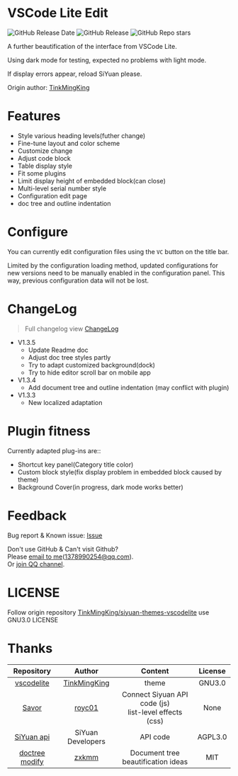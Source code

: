 # VSCode Lite Edit

![GitHub Release Date](https://img.shields.io/github/release-date/lingfengyu-dreaming/siyuan-vscodelite-edit?display_date=published_at)
![GitHub Release](https://img.shields.io/github/v/release/lingfengyu-dreaming/siyuan-vscodelite-edit)
![GitHub Repo stars](https://img.shields.io/github/stars/lingfengyu-dreaming/siyuan-vscodelite-edit)

A further beautification of the interface from VSCode Lite.

Using dark mode for testing, expected no problems with light mode.

If display errors appear, reload SiYuan please.

Origin author: [TinkMingKing](https://github.com/TinkMingKing)

# Features

- Style various heading levels(futher change)
- Fine-tune layout and color scheme
- Customize change
- Adjust code block
- Table display style
- Fit some plugins
- Limit display height of embedded block(can close)
- Multi-level serial number style
- Configuration edit page
- doc tree and outline indentation

# Configure

You can currently edit configuration files using the `VC` button on the title bar.

Limited by the configuration loading method, updated configurations for new versions need to be manually enabled in the configuration panel. This way, previous configuration data will not be lost.

# ChangeLog

> Full changelog view [ChangeLog](https://github.com/lingfengyu-dreaming/siyuan-vscodelite-edit/blob/main/changelog.md)

- V1.3.5
  - Update Readme doc
  - Adjust doc tree styles partly
  - Try to adapt customized background(dock)
  - Try to hide editor scroll bar on mobile app
- V1.3.4
  - Add document tree and outline indentation (may conflict with plugin)
- V1.3.3
  - New localized adaptation

# Plugin fitness

Currently adapted plug-ins are::

- Shortcut key panel(Category title color)
- Custom block style(fix display problem in embedded block caused by theme)
- Background Cover(in progress, dark mode works better)

# Feedback

Bug report & Known issue: [Issue](https://github.com/lingfengyu-dreaming/siyuan-vscodelite-edit/issues)

Don't use GitHub & Can't visit Github?  
Please [email to me](mailto:1378990254@qq.com)(1378990254@qq.com).  
Or [join QQ channel](https://pd.qq.com/s/7uxvabgbp).

# LICENSE

Follow origin repository [TinkMingKing/siyuan-themes-vscodelite](https://github.com/TinkMingKing/siyuan-themes-vscodelite) use GNU3.0 LICENSE

# Thanks

|                                  Repository                                  |                     Author                      |                         Content                          | License |
| :--------------------------------------------------------------------------: | :---------------------------------------------: | :------------------------------------------------------: | :-----: |
|    [vscodelite](https://github.com/TinkMingKing/siyuan-themes-vscodelite)    | [TinkMingKing](https://github.com/TinkMingKing) |                          theme                           | GNU3.0  |
|          [Savor](https://github.com/royc01/notion-theme/tree/main)           |       [royc01](https://github.com/royc01)       | Connect Siyuan API code (js)<br>list-level effects (css) |  None   |
| [SiYuan api](https://github.com/siyuan-note/siyuan/blob/master/API_zh_CN.md) |                SiYuan Developers                |                         API code                         | AGPL3.0 |
|      [doctree modify](https://github.com/zxkmm/siyuan_doctree_compress)      |        [zxkmm](https://github.com/zxkmm)        |            Document tree beautification ideas            |   MIT   |
